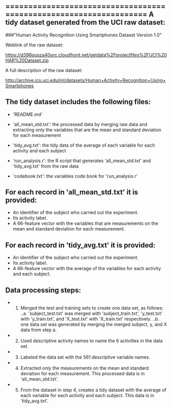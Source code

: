==================================================================
A tidy dataset generated from the UCI raw dataset: 
------------------------------------------------------------------
###"Human Activity Recognition Using Smartphones Dataset Version 1.0" 


Weblink of the raw dataset:

https://d396qusza40orc.cloudfront.net/getdata%2Fprojectfiles%2FUCI%20HAR%20Dataset.zip 

A full description of the raw dataset:

http://archive.ics.uci.edu/ml/datasets/Human+Activity+Recognition+Using+Smartphones 


The tidy dataset includes the following files:
------------------------------------------------------------------

- 'README.md'

- 'all_mean_std.txt': the processed data by merging raw data and extracting only the variables that are the mean and standard deviation for each measurement

- 'tidy_avg.txt': the tidy data of the average of each variable for each activity and each subject

- 'run_analysis.r': the R script that generates 'all_mean_std.txt' and 'tidy_avg.txt' from the raw data

- 'codebook.txt': the variables code book for 'run_analysis.r'


For each record in 'all_mean_std.txt' it is provided:
------------------------------------------------------------------

- An identifier of the subject who carried out the experiment.
- Its activity label. 
- A 66-feature vector with the variables that are measurements on the mean and standard deviation for each measurement. 
 

For each record in 'tidy_avg.txt' it is provided:
------------------------------------------------------------------

- An identifier of the subject who carried out the experiment.
- Its activity label.
- A 66-feature vector with the average of the variables for each activity and each subject.


Data processing steps:
------------------------ 

- 1. Merged the test and training sets to create one data set, as follows: 
..a. 'subject_test.txt' was merged with 'subject_train.txt', 'y_test.txt' with 'y_train.txt', and 'X_test.txt' with 'X_train.txt' respectively.
..b. one data set was generated by merging the merged subject, y, and X data from step a.
- 2. Used descriptive activity names to name the 6 activities in the data set.
- 3. Labeled the data set with the 561 descriptive variable names.
- 4. Extracted only the measurements on the mean and standard deviation for each measurement. This processed data is in 'all_mean_std.txt'.
- 5. From the dataset in step 4, creates a tidy dataset with the average of each variable for each activity and each subject. This data 
   is in 'tidy_avg.txt'.

